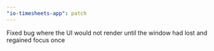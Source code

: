 ```yaml
---
"io-timesheets-app": patch
---
```


Fixed bug where the UI would not render until the window had lost and regained
focus once
